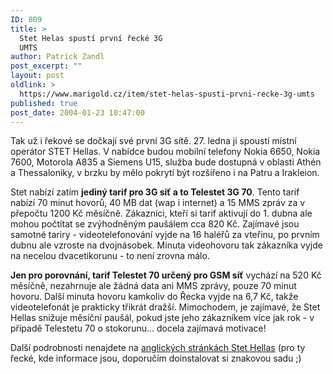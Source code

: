 ```yaml
---
ID: 809
title: >
  Stet Helas spustí první řecké 3G
  UMTS
author: Patrick Zandl
post_excerpt: ""
layout: post
oldlink: >
  https://www.marigold.cz/item/stet-helas-spusti-prvni-recke-3g-umts
published: true
post_date: 2004-01-23 10:47:00
---
```

<p>
Tak už i řekové se dočkají své první 3G sítě. 27. ledna ji spoustí místní operátor STET Hellas. V nabídce budou mobilní telefony Nokia 6650, Nokia 7600, Motorola A835 a Siemens U15, služba bude dostupná v oblasti Athén a Thessaloniky, v brzku by mělo pokrytí být rozšířeno i na Patru a Irakleion. </p>

<p>
Stet nabízí zatím <STRONG>jediný tarif pro 3G síť a to Telestet 3G 70</STRONG>. Tento tarif nabízí 70 minut hovorů, 40 MB dat (wap i internet) a 15 MMS zpráv za v přepočtu 1200 Kč měsíčně. Zákazníci, kteří si tarif aktivují do 1. dubna ale mohou počtítat se zvýhodněným paušálem cca 820 Kč. Zajímavé jsou samotné tariry - videotelefonování vyjde na 16 haléřů za vteřinu, po prvním dubnu ale vzroste na dvojnásobek. Minuta videohovoru tak zákazníka vyjde na necelou dvacetikorunu - to není zrovna málo. </p>

<p>
<STRONG>Jen pro porovnání, tarif Telestet 70 určený pro GSM síť</STRONG> vychází na 520 Kč měsíčně, nezahrnuje ale žádná data ani MMS zprávy, pouze 70 minut hovoru. Další minuta hovoru kamkoliv do Řecka vyjde na 6,7 Kč, takže videotelefonát je prakticky třikrát dražší. Mimochodem, je zajímavé, že Stet Hellas snižuje měsíční paušál, pokud jste jeho zákazníkem více jak rok - v případě Telestetu 70 o stokorunu... docela zajímavá motivace!</p>

<p>
Další podrobnosti nenajdete na <A href="http://www.telestet.gr/en/" target=_blank>anglických stránkách Stet Hellas</A> (pro ty řecké, kde informace jsou, doporučím doinstalovat si znakovou sadu ;)</p>
